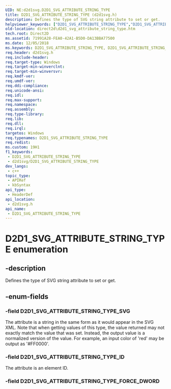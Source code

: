 ```yaml
---
UID: NE:d2d1svg.D2D1_SVG_ATTRIBUTE_STRING_TYPE
title: D2D1_SVG_ATTRIBUTE_STRING_TYPE (d2d1svg.h)
description: Defines the type of SVG string attribute to set or get.
helpviewer_keywords: ["D2D1_SVG_ATTRIBUTE_STRING_TYPE","D2D1_SVG_ATTRIBUTE_STRING_TYPE enumeration [Direct2D]","D2D1_SVG_ATTRIBUTE_STRING_TYPE_FORCE_DWORD","D2D1_SVG_ATTRIBUTE_STRING_TYPE_ID","D2D1_SVG_ATTRIBUTE_STRING_TYPE_SVG","d2d1svg/D2D1_SVG_ATTRIBUTE_STRING_TYPE","d2d1svg/D2D1_SVG_ATTRIBUTE_STRING_TYPE_FORCE_DWORD","d2d1svg/D2D1_SVG_ATTRIBUTE_STRING_TYPE_ID","d2d1svg/D2D1_SVG_ATTRIBUTE_STRING_TYPE_SVG","direct2d.d2d1_svg_attribute_string_type"]
old-location: direct2d\d2d1_svg_attribute_string_type.htm
tech.root: Direct2D
ms.assetid: 71991A28-FEA0-42A1-B5D0-DA13BBA77500
ms.date: 12/05/2018
ms.keywords: D2D1_SVG_ATTRIBUTE_STRING_TYPE, D2D1_SVG_ATTRIBUTE_STRING_TYPE enumeration [Direct2D], D2D1_SVG_ATTRIBUTE_STRING_TYPE_FORCE_DWORD, D2D1_SVG_ATTRIBUTE_STRING_TYPE_ID, D2D1_SVG_ATTRIBUTE_STRING_TYPE_SVG, d2d1svg/D2D1_SVG_ATTRIBUTE_STRING_TYPE, d2d1svg/D2D1_SVG_ATTRIBUTE_STRING_TYPE_FORCE_DWORD, d2d1svg/D2D1_SVG_ATTRIBUTE_STRING_TYPE_ID, d2d1svg/D2D1_SVG_ATTRIBUTE_STRING_TYPE_SVG, direct2d.d2d1_svg_attribute_string_type
req.header: d2d1svg.h
req.include-header: 
req.target-type: Windows
req.target-min-winverclnt: 
req.target-min-winversvr: 
req.kmdf-ver: 
req.umdf-ver: 
req.ddi-compliance: 
req.unicode-ansi: 
req.idl: 
req.max-support: 
req.namespace: 
req.assembly: 
req.type-library: 
req.lib: 
req.dll: 
req.irql: 
targetos: Windows
req.typenames: D2D1_SVG_ATTRIBUTE_STRING_TYPE
req.redist: 
ms.custom: 19H1
f1_keywords:
 - D2D1_SVG_ATTRIBUTE_STRING_TYPE
 - d2d1svg/D2D1_SVG_ATTRIBUTE_STRING_TYPE
dev_langs:
 - c++
topic_type:
 - APIRef
 - kbSyntax
api_type:
 - HeaderDef
api_location:
 - d2d1svg.h
api_name:
 - D2D1_SVG_ATTRIBUTE_STRING_TYPE
---
```


# D2D1_SVG_ATTRIBUTE_STRING_TYPE enumeration


## -description

Defines the type of SVG string attribute to set or get.

## -enum-fields

### -field D2D1_SVG_ATTRIBUTE_STRING_TYPE_SVG

The attribute is a string in the same form as it would appear in the SVG XML.
          Note that when getting values of this type, the value returned may not exactly match the value that was set. Instead, the output value is a normalized version
          of the value. For example, an input color of 'red' may be output as '#FF0000'.

### -field D2D1_SVG_ATTRIBUTE_STRING_TYPE_ID

The attribute is an element ID.

### -field D2D1_SVG_ATTRIBUTE_STRING_TYPE_FORCE_DWORD

